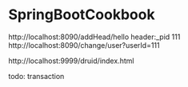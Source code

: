# SpringBootCookbook
http://localhost:8090/addHead/hello  header:_pid 111   
http://localhost:8090/change/user?userId=111   

http://localhost:9999/druid/index.html

todo:
transaction
